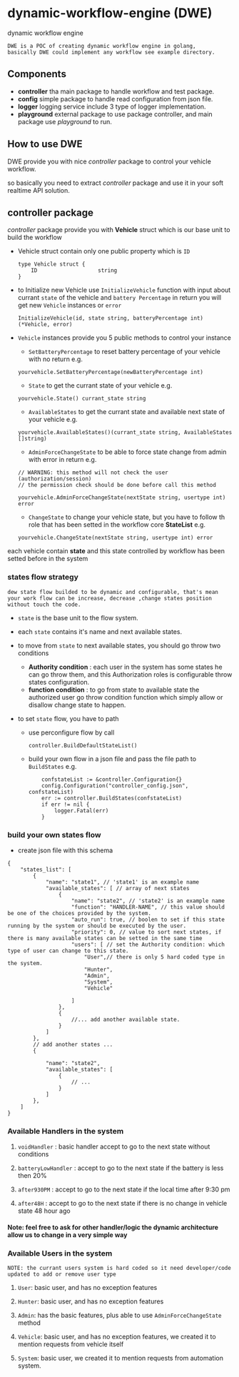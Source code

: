 # dynamic-workflow-engine (DWE)
dynamic workflow engine

```
DWE is a POC of creating dynamic workflow engine in golang,
basically DWE could implement any workflow see example directory.
```

## Components 

- **controller** tha main package to handle workflow and test package.
- **config** simple package to handle read configuration from json file.
- **logger** logging service include 3 type of logger implementation.
- **playground** external package to use package controller, and main package use *playground* to run.


## How to use **DWE**

DWE provide you with nice *controller* package to control your vehicle workflow.

so basically you need to extract *controller* package and use it in your soft real­time API solution.


## **controller** package

*controller* package provide you with **Vehicle** struct which is our base unit to build the workflow

- Vehicle struct contain only one public property which is `ID`
    ```
    type Vehicle struct {
    	ID                   string
    }
    ```
- to Initialize new Vehicle use `InitializeVehicle` function with input about currant `state` of the vehicle and `battery Percentage` in return you will get new `Vehicle` instances or `error`
    ```
    InitializeVehicle(id, state string, batteryPercentage int) (*Vehicle, error)
    ```
- `Vehicle` instances provide you 5 public methods to control your instance
    
    - `SetBatteryPercentage` to reset battery percentage of your vehicle with no return e.g.
    ```
    yourvehicle.SetBatteryPercentage(newBatteryPercentage int)
    ```
    
    - `State` to get the currant state of your vehicle e.g.
    ```
    yourvehicle.State() currant_state string
    ```
    
    - `AvailableStates` to get the currant state and available next state of your vehicle e.g.
    ```
    yourvehicle.AvailableStates()(currant_state string, AvailableStates []string)
    ```
    
    - `AdminForceChangeState` to be able to force state change from admin with error in return e.g.
    ```
    // WARNING: this method will not check the user (authorization/session)
    // the permission check should be done before call this method

    yourvehicle.AdminForceChangeState(nextState string, usertype int) error
    ```
    
    - `ChangeState` to change your vehicle state, but you have to follow th role that has been setted in the workflow core **StateList** e.g.
    ```
    yourvehicle.ChangeState(nextState string, usertype int) error
    ```

each vehicle contain **state** and this state controlled by workflow has been setted before in the system

### **states flow** strategy
```
dew state flow builded to be dynamic and configurable, that's mean your work flow can be increase, decrease ,change states position without touch the code.
```
- `state` is the base unit to the flow system.
- each `state` contains it's name and next available states.
- to move from `state` to next available states, you should go throw two conditions 
    - **Authority condition** : each user in the system has some states he can go throw them, and this Authorization roles is configurable throw states configuration.
    - **function condition** : to go from state to available state the authorized user go throw condition function which simply allow or disallow change state to happen.

- to set `state` flow, you have to path
    - use perconfigure flow by call 
        ```
        controller.BuildDefaultStateList()
        ```
    - build your own flow in a json file and pass the file path to `BuildStates` e.g.
        ```
        	confstateList := &controller.Configuration{}
            config.Configuration("controller_config.json", confstateList)
            err := controller.BuildStates(confstateList)
            if err != nil {
                logger.Fatal(err)
            }
        ```


### build your own **states flow**

- create json file with this schema
```
{
    "states_list": [
        {
            "name": "state1", // 'state1' is an example name 
            "available_states": [ // array of next states
                {
                    "name": "state2", // 'state2' is an example name 
                    "function": "HANDLER-NAME", // this value should be one of the choices provided by the system.
                    "auto_run": true, // boolen to set if this state running by the system or should be executed by the user. 
                    "priority": 0, // value to sort next states, if there is many available states can be setted in the same time
                    "users": [ // set the Authority condition: which type of user can change to this state.
                        "User",// there is only 5 hard coded type in the system.
                        "Hunter",
                        "Admin",
                        "System",
                        "Vehicle"

                    ]
                },
                {
                    //... add another available state.
                }
            ]
        },
        // add another states ... 
        {

            "name": "state2",
            "available_states": [
                {
                    // ...
                }
            ]
        }, 
    ]
}
```
### Available **Handlers** in the system 
1. `voidHandler` : basic handler accept to go to the next state without conditions

2. `batteryLowHandler` : accept to go to the next state if the battery is less then 20%

3. `after930PM` : accept to go to the next state if the local time after 9:30 pm

4. `after48H` : accept to go to the next state if there is no change in vehicle state 48 hour ago 

#### Note: feel free to ask for other handler/logic the dynamic architecture allow us to change in a very simple way  

### Available **Users** in the system 
```
NOTE: the currant users system is hard coded so it need developer/code updated to add or remove user type
```
1. `User`: basic user, and has no exception features

2. `Hunter`: basic user, and has no exception features

3. `Admin`: has the basic features, plus able to use `AdminForceChangeState` method

4. `Vehicle`: basic user, and has no exception features, we created it to mention requests from vehicle itself 

5. `System`: basic user, we created it to mention requests from automation system.